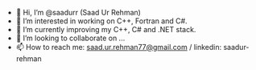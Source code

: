 - 👋 Hi, I’m @saadurr (Saad Ur Rehman)
- 👀 I’m interested in working on C++, Fortran and C#.
- 🌱 I’m currently improving my C++, C# and .NET stack.
- 💞️ I’m looking to collaborate on ...
- 📫 How to reach me: saad.ur.rehman77@gmail.com / linkedin: saadur-rehman

<!---
saadurr/saadurr is a ✨ special ✨ repository because its `README.md` (this file) appears on your GitHub profile.
You can click the Preview link to take a look at your changes.
--->
